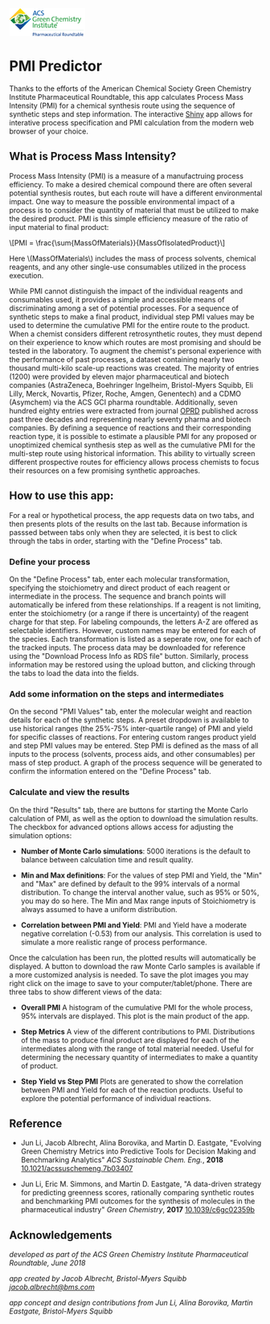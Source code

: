 <img src="ACSGCIPR.png" width=30% height=30%>

# PMI Predictor

Thanks to the efforts of the American Chemical Society Green Chemistry Institute Pharmaceutical Roundtable, this app calculates Process Mass Intensity (PMI) for a chemical synthesis route using the sequence of synthetic steps and step information.  The interactive [Shiny](http://shiny.rstudio.com/) app allows for interative process specification and PMI calculation from the modern web browser of your choice.

## What is Process Mass Intensity?

Process Mass Intensity (PMI) is a measure of a manufactruing process efficiency.  To make a desired chemical compound there are often several potential synthesis routes, but each route will have a different environmental impact.  One way to measure the possible environmental impact of a process is to consider the quantity of material that must be utilized to make the desired product.  PMI is this simple efficiency measure of the ratio of input material to final product:

\\[PMI = \frac{\sum{MassOfMaterials}}{MassOfIsolatedProduct}\\]

Here \\(MassOfMaterials\\) includes the mass of process solvents, chemical reagents, and any other single-use consumables utilized in the process execution.  

While PMI cannot distinguish the impact of the individual reagents and consumables used, it provides a simple and accessible means of discriminating among a set of potential processes. For a sequence of synthetic steps to make a final product, individual step PMI values may be used to determine the cumulative PMI for the entire route to the product.  When a chemist considers different retrosynthetic routes, they must depend on their experience to know which routes are most promising and should be tested in the laboratory. To augment the chemist's personal experience with the performance of past processes, a dataset containing nearly two thousand multi-kilo scale-up reactions was created. The majority of entries (1200) were provided by eleven major pharmaceutical and biotech companies (AstraZeneca, Boehringer Ingelheim, Bristol-Myers Squibb, Eli Lilly, Merck, Novartis, Pfizer, Roche, Amgen, Genentech) and a CDMO (Asymchem) via the ACS GCI pharma roundtable. Additionally, seven hundred eighty entries were extracted from journal [OPRD](https://pubs.acs.org/journal/oprdfk) published across past three decades and representing nearly seventy pharma and biotech companies.  By defining a sequence of reactions and their corresponding reaction type, it is possible to estimate a plausible PMI for any proposed or unoptimized chemical synthesis step as well as the cumulative PMI for the multi-step route using historical information.  This ability to virtually screen different prospective routes for efficiency allows process chemists to focus their resources on a few promising synthetic approaches.

## How to use this app: 

For a real or hypothetical process, the app requests data on two tabs, and then presents plots of the results on the last tab.  Because information is passsed between tabs only when they are selected, it is best to click through the tabs in order, starting with the "Define Process" tab.

### Define your process

On the "Define Process" tab, enter each molecular transformation, specifying the stoichiometry and direct product of each reagent or intermediate in the process. The sequence and branch points will automatically be infered from these relationships. If a reagent is not limiting, enter the stoichiometry (or a range if there is uncertainty) of the reagent charge for that step.  For labeling compounds, the letters A-Z are offered as selectable identifiers.  However, custom names may be entered for each of the species.  Each transformation is listed as a seperate row, one for each of the tracked inputs.  The process data may be downloaded for reference using the "Download Process Info as RDS file" button.  Similarly, process information may be restored using the upload button, and clicking through the tabs to load the data into the fields.

### Add some information on the steps and intermediates

On the second "PMI Values" tab, enter the molecular weight and reaction details for each of the synthetic steps.  A preset dropdown is available to use historical ranges (the 25%-75% inter-quartile range) of PMI and yield for specific classes of reactions.  For entering custom ranges product yield and step PMI values may be entered. Step PMI is defined as the mass of all inputs to the process (solvents, process aids, and other consumables) per mass of step product.  A graph of the process sequence will be generated to confirm the information entered on the "Define Process" tab.

### Calculate and view the results

On the third "Results" tab, there are buttons for starting the Monte Carlo calculation of PMI, as well as the option to download the simulation results.  The checkbox for advanced options allows access for adjusting the simulation options:
 
 - **Number of Monte Carlo simulations**: 5000 iterations is the default to balance between calculation time and result quality.

 - **Min and Max definitions**:  For the values of step PMI and Yield, the "Min" and "Max" are defined by default to the 99% intervals of a normal distribution.  To change the interval another value, such as 95% or 50%, you may do so here.  The Min and Max range inputs of Stoichiometry is always assumed to have a uniform distribution.

 - **Correlation between PMI and Yield**: PMI and Yield have a moderate negative correlation (-0.53) from our analysis.  This correlation is used to simulate a more realistic range of process performance.

Once the calculation has been run, the plotted results will automatically be displayed.  A button to download the raw Monte Carlo samples is available if a more customized analysis is needed.  To save the plot images you may right click on the image to save to your computer/tablet/phone.  There are three tabs to show different views of the data:

 - **Overall PMI** A histogram of the cumulative PMI for the whole process, 95% intervals are displayed.  This plot is the main product of the app.

 - **Step Metrics** A view of the different contributions to PMI.  Distributions of the mass to produce final product are displayed for each of the intermediates along with the range of total material needed.  Useful for determining the necessary quantity of intermediates to make a quantity of product.

 - **Step Yield vs Step PMI** Plots are generated to show the correlation between PMI and Yield for each of the reaction products.  Useful to explore the potential performance of individual reactions.

## Reference

 - Jun Li, Jacob Albrecht, Alina Borovika, and Martin D. Eastgate, "Evolving Green Chemistry Metrics into Predictive Tools for Decision Making and Benchmarking Analytics" *ACS Sustainable Chem. Eng.*, **2018** [10.1021/acssuschemeng.7b03407](https://dx.doi.org/10.1021/acssuschemeng.7b03407)

 -  Jun Li, Eric M. Simmons, and  Martin D. Eastgate, "A data-driven strategy for predicting greenness scores, rationally comparing synthetic routes and benchmarking PMI outcomes for the synthesis of molecules in the pharmaceutical industry" *Green Chemistry*, **2017** [10.1039/c6gc02359b](https://dx.doi.org/10.1039/c6gc02359b)

## Acknowledgements

*developed as part of the ACS Green Chemistry Institute Pharmaceutical Roundtable, June 2018*

*app created by Jacob Albrecht, Bristol-Myers Squibb jacob.albrecht@bms.com*

*app concept and design contributions from Jun Li, Alina Borovika, Martin Eastgate, Bristol-Myers Squibb*

